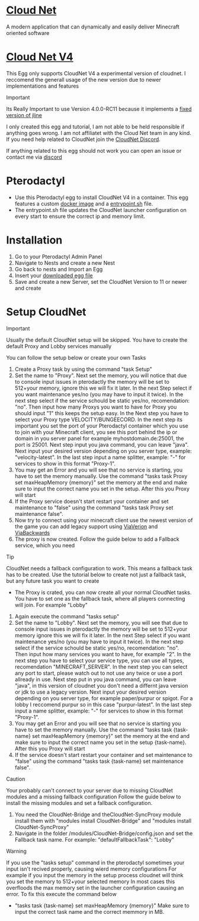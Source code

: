 # [Cloud Net](https://github.com/CloudNetService/CloudNet)
A modern application that can dynamically and easily deliver Minecraft oriented software

# [Cloud Net V4](https://github.com/CloudNetService/CloudNet/releases)

This Egg only supports CloudNet V4 a experimental version of cloudnet.
I reccomend the generall usage of the new version due to newer implementations and features

> [!IMPORTANT] 
> Its Really Important to use Version 4.0.0-RC11 because it implements a [fixed version of jline](https://github.com/CloudNetService/CloudNet/pull/1441)
> 
> I only created this egg and tutorial, I am not able to be held responsible if anything goes wrong. I am not affiliatet with the Cloud Net team in any kind. If you need help related to CloudNet join the [CloudNet Discord](https://discord.gg/Qr6eRtNUT6). 
>
> If anything related to this egg should not work you can open an issue or contact me via [discord](https://discord.com/channels/@me/871699097915109416)

# Pterodactyl
* Use this Pterodactyl egg to install CloudNet V4 in a container. This egg features a custom [docker image](https://github.com/Lostes-Burger/docker/blob/main/pterodactyl/images/cloudnet/dockerfile) and a [entrypoint.sh](https://github.com/Lostes-Burger/docker/blob/main/pterodactyl/images/cloudnet/entrypoint.sh) file.
* The entrypoint.sh file updates the CloudNet launcher configuration on every start to ensure the correct ip and memory limit.

# Installation
1. Go to your Pterodactyl Admin Panel
2. Navigate to Nests and create a new Nest
3. Go back to nests and Import an Egg
4. Insert your [downloaded egg file](https://github.com/Lostes-Burger/docker/blob/main/pterodactyl/eggs/cloudnet/egg-CloudNetV4.json)
5. Save and create a new Server, set the CloudNet Version to 11 or newer and create

# Setup CloudNet
> [!IMPORTANT]
> Usually the default CloudNet setup will be skipped. You have to create the default Proxy and Lobby services manually
> 
> You can follow the setup below or create your own Tasks

1. Create a Proxy task by using the command "task Setup"
2. Set the name to "Proxy". Next set the memory, you will notice that due to console input issues in pterodactly the memory will be set to 512+your memory, ignore this we will fix it later. In the next Step select if you want maintenance yes/no (you may have to input it twice). In the next step select if the service schould be static yes/no, recomendation: "no". Then input how many Proxys you want to have for Proxy you should input "1" this keeps the setup easy. In the Next step you have to select your Proxy type VELOCITY/BUNGEECORD. In the next step its important you set the port of your Pterodactyl container which you use to join with your Minecraft client, you see this port behind the ip or domain in you server panel for example myhostdomain.de:25001, the port is 25001. Next step input you java command, you can leave "java". Next input your desired version depending on you server type, example: "velocity-latest". In the last step input a name splitter, example: "-" for services to show in this format "Proxy-1".
3. You may get an Error and you will see that no service is starting, you have to set the memory manually. Use the command "tasks task Proxy set maxHeapMemory {memory}" set the memory at the end and make sure to input the correct name you set in the setup. After this you Proxy will start
4. If the Proxy service doesn't start restart your container and set maintenance to "false" using the command "tasks task Proxy set maintenance  false".
5. Now try to connect using your minecraft client use the newest version of the game you can add legacy support using [ViaVerion](https://www.spigotmc.org/resources/viaversion.19254/) and [ViaBackwards](https://www.spigotmc.org/resources/viabackwards.27448/)
6. The proxy is now created. Follow the guide below to add a Fallback service, which you need

> [!TIP]
> CloudNet needs a fallback configuration to work. This means a fallback task has to be created. Use the tutorial below to create not just a fallback task, but any future task you want to create

*  The Proxy is crated, you can now create all your normal CloudNet tasks. You have to set one as the fallback task, where all players connecting will join. For example "Lobby"
1. Again execute the command "tasks setup"
2.  Set the name to "Lobby". Next set the memory, you will see that due to console input issues in pterodactly the memory will be set to 512+your memory ignore this we will fix it later. In the next Step select if you want maintenance yes/no (you may have to input it twice). In the next step select if the service schould be static yes/no, recomendation: "no". Then input how many services you want to have, for example "2". In the next step you have to select your service type, you can use all types, recomendation "MINECRAFT_SERVER". In the next step you can select any port to start, please watch out to not use any twice or use a port allready in use. Next step put in you java command, you can leave "java", in this version of cloudnet you don't need a differnt java version or jdk to use a legacy version. Next input your desired version depending on you server type, for example paper/purpur or spigot. For a lobby I reccomend purpur so in this case "purpur-latest". In the last step input a name splitter, example: "-" for services to show in this format "Proxy-1".
3. You may get an Error and you will see that no service is starting you have to set the memory manually. Use the command "tasks task {task-name} set maxHeapMemory {memory}" set the memory at the end and make sure to input the correct name you set in the setup {task-name}. After this you Proxy will start
4. If the service doesn't start restart your container and set maintenance to "false" using the command "tasks task {task-name} set maintenance  false".

> [!CAUTION]
> Your probably can't connect to your server due to missing CloudNet modules and a missing fallback configuration
> Follow the guide below to install the missing modules and set a fallback configuration.

1. You need the CloudNet-Bridge and theCloudNet-SyncProxy module install them with "modules install CloudNet-Bridge" and "modules install CloudNet-SyncProxy"
2. Navigate in the folder /modules/CloudNet-Bridge/config.json and set the Fallback task name. For example: "defaultFallbackTask": "Lobby"

> [!WARNING]
> If you use the "tasks setup" command in the pterodactyl sometimes your input isn't recived properly, causing wierd memory configurations
> For example if you input the memory in the setup process cloudnet will think you set the memory to 512+your selected memory
> In most cases this overfloods the max memory set in the launcher configuration causing an error. To fix this execute the command below
* "tasks task {task-name} set maxHeapMemory {memory}" Make sure to input the correct task name and the correct memmory in MB.
